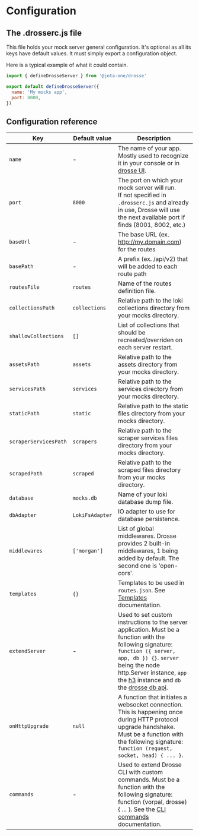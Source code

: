 # Configuration

## The .drosserc.js file

This file holds your mock server general configuration. It's optional as all its keys have default values. It must simply export a configuration object.

Here is a typical example of what it could contain.

```js
import { defineDrosseServer } from '@jota-one/drosse'

export default defineDrosseServer({
  name: 'My mocks app',
  port: 8000,
})
```

## Configuration reference

| Key                   | Default value   | Description                                                                                                                                                                                                                                                                                  |
| --------------------- | --------------- | -------------------------------------------------------------------------------------------------------------------------------------------------------------------------------------------------------------------------------------------------------------------------------------------- |
| `name`                | -               | The name of your app. Mostly used to recognize it in your console or in [drosse UI](https://github.com/jota-one/drosse-ui).                                                                                                                                                                  |
| `port`                | `8000`          | The port on which your mock server will run.<br>If not specified in `.drosserc.js` and already in use, Drosse will use the next available port if finds (8001, 8002, etc.)                                                                                                                   |
| `baseUrl`             | -               | The base URL (ex. http://my.domain.com) for the routes                                                                                                                                                                                                                                       |
| `basePath`            | -               | A prefix (ex. /api/v2) that will be added to each route path                                                                                                                                                                                                                                 |
| `routesFile`          | `routes`        | Name of the routes definition file.                                                                                                                                                                                                                                                          |
| `collectionsPath`     | `collections`   | Relative path to the loki collections directory from your mocks directory.                                                                                                                                                                                                                   |
| `shallowCollections`  | `[]`            | List of collections that should be recreated/overriden on each server restart.                                                                                                                                                                                                               |
| `assetsPath`          | `assets`        | Relative path to the assets directory from your mocks directory.                                                                                                                                                                                                                             |
| `servicesPath`        | `services`      | Relative path to the services directory from your mocks directory.                                                                                                                                                                                                                           |
| `staticPath`          | `static`        | Relative path to the static files directory from your mocks directory.                                                                                                                                                                                                                       |
| `scraperServicesPath` | `scrapers`      | Relative path to the scraper services files directory from your mocks directory.                                                                                                                                                                                                             |
| `scrapedPath`         | `scraped`       | Relative path to the scraped files directory from your mocks directory.                                                                                                                                                                                                                      |
| `database`            | `mocks.db`      | Name of your loki database dump file.                                                                                                                                                                                                                                                        |
| `dbAdapter`           | `LokiFsAdapter` | IO adapter to use for database persistence.                                                                                                                                                                                                                                                  |
| `middlewares`         | `['morgan']`    | List of global middlewares. Drosse provides 2 built-in middlewares, 1 being added by default. The second one is 'open-cors'.                                                                                                                                                                 |
| `templates`           | `{}`            | Templates to be used in `routes.json`. See [Templates](customize-response.md#templates) documentation.                                                                                                                                                                                       |
| `extendServer`        | -               | Used to set custom instructions to the server application. Must be a function with the following signature: `function ({ server, app, db }) {}`. `server` being the node http.Server instance, `app` the [h3](https://github.com/unjs/h3) instance and `db` the [drosse db api](db-api#api). |
| `onHttpUpgrade`       | `null`          | A function that initiates a websocket connection. This is happening once during HTTP protocol upgrade handshake. Must be a function with the following signature: `function (request, socket, head) { ... }`.                                                                                |
| `commands`            | -               | Used to extend Drosse CLI with custom commands. Must be a function with the following signature: function (vorpal, drosse) { ... }. See the [CLI commands](commands.md) documentation.                                                                                                       |

